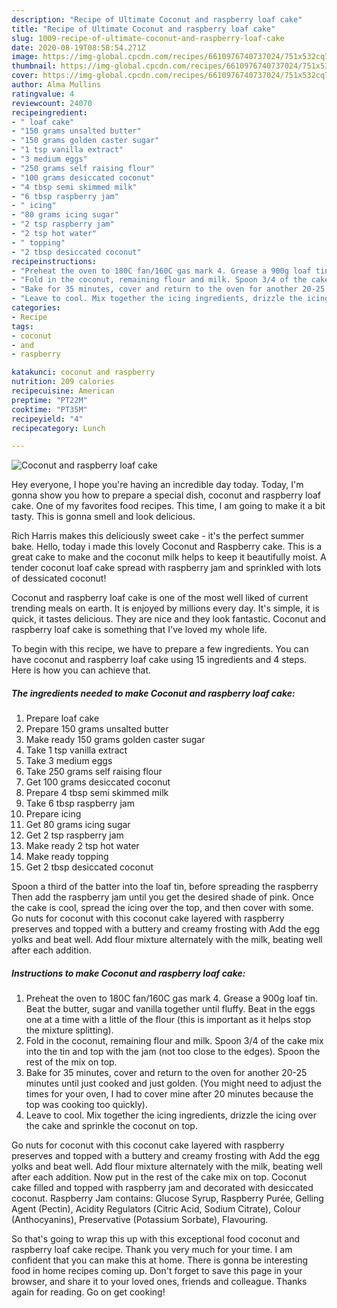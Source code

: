 ```yaml
---
description: "Recipe of Ultimate Coconut and raspberry loaf cake"
title: "Recipe of Ultimate Coconut and raspberry loaf cake"
slug: 1009-recipe-of-ultimate-coconut-and-raspberry-loaf-cake
date: 2020-08-19T08:58:54.271Z
image: https://img-global.cpcdn.com/recipes/6610976740737024/751x532cq70/coconut-and-raspberry-loaf-cake-recipe-main-photo.jpg
thumbnail: https://img-global.cpcdn.com/recipes/6610976740737024/751x532cq70/coconut-and-raspberry-loaf-cake-recipe-main-photo.jpg
cover: https://img-global.cpcdn.com/recipes/6610976740737024/751x532cq70/coconut-and-raspberry-loaf-cake-recipe-main-photo.jpg
author: Alma Mullins
ratingvalue: 4
reviewcount: 24070
recipeingredient:
- " loaf cake"
- "150 grams unsalted butter"
- "150 grams golden caster sugar"
- "1 tsp vanilla extract"
- "3 medium eggs"
- "250 grams self raising flour"
- "100 grams desiccated coconut"
- "4 tbsp semi skimmed milk"
- "6 tbsp raspberry jam"
- " icing"
- "80 grams icing sugar"
- "2 tsp raspberry jam"
- "2 tsp hot water"
- " topping"
- "2 tbsp desiccated coconut"
recipeinstructions:
- "Preheat the oven to 180C fan/160C gas mark 4. Grease a 900g loaf tin. Beat the butter, sugar and vanilla together until fluffy. Beat in the eggs one at a time with a little of the flour (this is important as it helps stop the mixture splitting)."
- "Fold in the coconut, remaining flour and milk. Spoon 3/4 of the cake mix into the tin and top with the jam (not too close to the edges). Spoon the rest of the mix on top."
- "Bake for 35 minutes, cover and return to the oven for another 20-25 minutes until just cooked and just golden. (You might need to adjust the times for your oven, I had to cover mine after 20 minutes because the top was cooking too quickly)."
- "Leave to cool. Mix together the icing ingredients, drizzle the icing over the cake and sprinkle the coconut on top."
categories:
- Recipe
tags:
- coconut
- and
- raspberry

katakunci: coconut and raspberry 
nutrition: 209 calories
recipecuisine: American
preptime: "PT22M"
cooktime: "PT35M"
recipeyield: "4"
recipecategory: Lunch

---
```



![Coconut and raspberry loaf cake](https://img-global.cpcdn.com/recipes/6610976740737024/751x532cq70/coconut-and-raspberry-loaf-cake-recipe-main-photo.jpg)

Hey everyone, I hope you're having an incredible day today. Today, I'm gonna show you how to prepare a special dish, coconut and raspberry loaf cake. One of my favorites food recipes. This time, I am going to make it a bit tasty. This is gonna smell and look delicious.

Rich Harris makes this deliciously sweet cake - it&#39;s the perfect summer bake. Hello, today i made this lovely Coconut and Raspberry cake. This is a great cake to make and the coconut milk helps to keep it beautifully moist. A tender coconut loaf cake spread with raspberry jam and sprinkled with lots of dessicated coconut!

Coconut and raspberry loaf cake is one of the most well liked of current trending meals on earth. It is enjoyed by millions every day. It's simple, it is quick, it tastes delicious. They are nice and they look fantastic. Coconut and raspberry loaf cake is something that I've loved my whole life.


To begin with this recipe, we have to prepare a few ingredients. You can have coconut and raspberry loaf cake using 15 ingredients and 4 steps. Here is how you can achieve that.

<!--inarticleads1-->

##### The ingredients needed to make Coconut and raspberry loaf cake:

1. Prepare  loaf cake
1. Prepare 150 grams unsalted butter
1. Make ready 150 grams golden caster sugar
1. Take 1 tsp vanilla extract
1. Take 3 medium eggs
1. Take 250 grams self raising flour
1. Get 100 grams desiccated coconut
1. Prepare 4 tbsp semi skimmed milk
1. Take 6 tbsp raspberry jam
1. Prepare  icing
1. Get 80 grams icing sugar
1. Get 2 tsp raspberry jam
1. Make ready 2 tsp hot water
1. Make ready  topping
1. Get 2 tbsp desiccated coconut


Spoon a third of the batter into the loaf tin, before spreading the raspberry Then add the raspberry jam until you get the desired shade of pink. Once the cake is cool, spread the icing over the top, and then cover with some. Go nuts for coconut with this coconut cake layered with raspberry preserves and topped with a buttery and creamy frosting with Add the egg yolks and beat well. Add flour mixture alternately with the milk, beating well after each addition. 

<!--inarticleads2-->

##### Instructions to make Coconut and raspberry loaf cake:

1. Preheat the oven to 180C fan/160C gas mark 4. Grease a 900g loaf tin. Beat the butter, sugar and vanilla together until fluffy. Beat in the eggs one at a time with a little of the flour (this is important as it helps stop the mixture splitting).
1. Fold in the coconut, remaining flour and milk. Spoon 3/4 of the cake mix into the tin and top with the jam (not too close to the edges). Spoon the rest of the mix on top.
1. Bake for 35 minutes, cover and return to the oven for another 20-25 minutes until just cooked and just golden. (You might need to adjust the times for your oven, I had to cover mine after 20 minutes because the top was cooking too quickly).
1. Leave to cool. Mix together the icing ingredients, drizzle the icing over the cake and sprinkle the coconut on top.


Go nuts for coconut with this coconut cake layered with raspberry preserves and topped with a buttery and creamy frosting with Add the egg yolks and beat well. Add flour mixture alternately with the milk, beating well after each addition. Now put in the rest of the cake mix on top. Coconut cake filled and topped with raspberry jam and decorated with desiccated coconut. Raspberry Jam contains: Glucose Syrup, Raspberry Purée, Gelling Agent (Pectin), Acidity Regulators (Citric Acid, Sodium Citrate), Colour (Anthocyanins), Preservative (Potassium Sorbate), Flavouring. 

So that's going to wrap this up with this exceptional food coconut and raspberry loaf cake recipe. Thank you very much for your time. I am confident that you can make this at home. There is gonna be interesting food in home recipes coming up. Don't forget to save this page in your browser, and share it to your loved ones, friends and colleague. Thanks again for reading. Go on get cooking!
